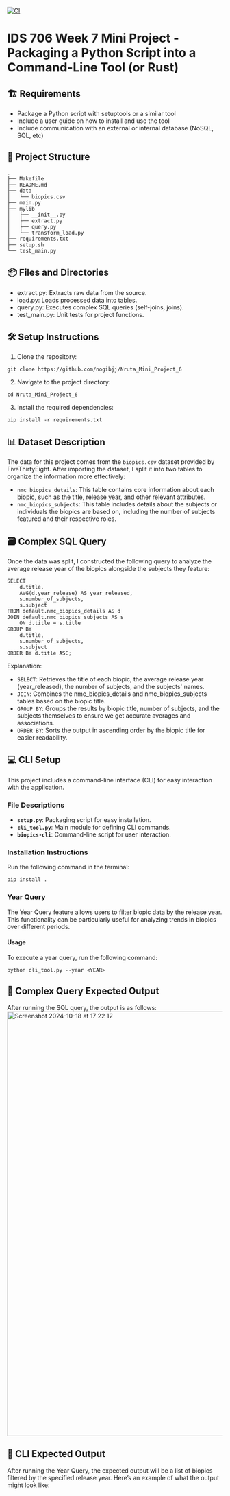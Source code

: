 [![CI](https://github.com/nogibjj/Nruta_Mini_Project_7/actions/workflows/cicd.yml/badge.svg)](https://github.com/nogibjj/Nruta_Mini_Project_7/actions/workflows/cicd.yml)

# IDS 706 Week 7 Mini Project - Packaging a Python Script into a Command-Line Tool (or Rust)

## 🏗️ Requirements
- Package a Python script with setuptools or a similar tool
- Include a user guide on how to install and use the tool
- Include communication with an external or internal database (NoSQL, SQL, etc)

## 📂 Project Structure
```
.
├── Makefile
├── README.md
├── data
│   └── biopics.csv
├── main.py
├── mylib
│   ├── __init__.py
│   ├── extract.py
│   ├── query.py
│   └── transform_load.py
├── requirements.txt
├── setup.sh
└── test_main.py
```

## 📦 Files and Directories
- extract.py: Extracts raw data from the source.
- load.py: Loads processed data into tables.
- query.py: Executes complex SQL queries (self-joins, joins).
- test_main.py: Unit tests for project functions.

## 🛠️ Setup Instructions
1. Clone the repository:
```
git clone https://github.com/nogibjj/Nruta_Mini_Project_6
```

2. Navigate to the project directory:
```
cd Nruta_Mini_Project_6
```

3. Install the required dependencies:
```
pip install -r requirements.txt
```

## 📊 Dataset Description
The data for this project comes from the `biopics.csv` dataset provided by FiveThirtyEight. After importing the dataset, I split it into two tables to organize the information more effectively:

- `nmc_biopics_details`: This table contains core information about each biopic, such as the title, release year, and other relevant attributes.
- `nmc_biopics_subjects`: This table includes details about the subjects or individuals the biopics are based on, including the number of subjects featured and their respective roles.

## 🗃️ Complex SQL Query
Once the data was split, I constructed the following query to analyze the average release year of the biopics alongside the subjects they feature:

```
SELECT 
    d.title, 
    AVG(d.year_release) AS year_released, 
    s.number_of_subjects, 
    s.subject
FROM default.nmc_biopics_details AS d
JOIN default.nmc_biopics_subjects AS s 
    ON d.title = s.title
GROUP BY 
    d.title, 
    s.number_of_subjects, 
    s.subject
ORDER BY d.title ASC;
```

Explanation:
- `SELECT`: Retrieves the title of each biopic, the average release year (year_released), the number of subjects, and the subjects' names.
- `JOIN`: Combines the nmc_biopics_details and nmc_biopics_subjects tables based on the biopic title.
- `GROUP BY`: Groups the results by biopic title, number of subjects, and the subjects themselves to ensure we get accurate averages and associations.
- `ORDER BY`: Sorts the output in ascending order by the biopic title for easier readability.

## 💻 CLI Setup

This project includes a command-line interface (CLI) for easy interaction with the application.

### File Descriptions
- **`setup.py`**: Packaging script for easy installation.
- **`cli_tool.py`**: Main module for defining CLI commands.
- **`biopics-cli`**: Command-line script for user interaction.

### Installation Instructions
Run the following command in the terminal:

```
pip install .
```

### Year Query

The Year Query feature allows users to filter biopic data by the release year. This functionality can be particularly useful for analyzing trends in biopics over different periods. 

#### Usage

To execute a year query, run the following command:

```
python cli_tool.py --year <YEAR>
```

## 🎯 Complex Query Expected Output
After running the SQL query, the output is as follows:
<img width="990" alt="Screenshot 2024-10-18 at 17 22 12" src="https://github.com/user-attachments/assets/7a4959f4-840b-47d4-af08-f7c234d0595d">

## 📃 CLI Expected Output
After running the Year Query, the expected output will be a list of biopics filtered by the specified release year. Here’s an example of what the output might look like:

